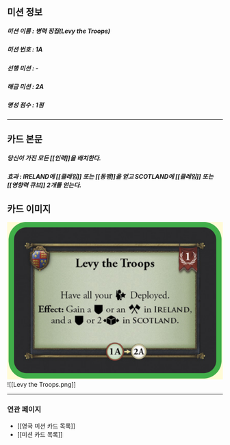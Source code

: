 ## 미션 정보
##### 미션 이름 : 병력 징집(Levy the Troops)
##### 미션 번호 : 1A
##### 선행 미션 : -
##### 해금 미션 : 2A
##### 명성 점수 : 1점
---
## 카드 본문
##### 당신이 가진 모든 [[인력]]을 배치한다.
##### *효과*  : IRELAND에 [[클레임]] 또는 [[동맹]]을 얻고 SCOTLAND에 [[클레임]] 또는 [[영향력 큐브]] 2개를 얻는다.

## 카드 이미지
<img src="\Assets\Levy the Troops.png"/>
![[Levy the Troops.png]]

--- 

### 연관 페이지
- [[영국 미션 카드 목록]]
- [[미션 카드 목록]]
